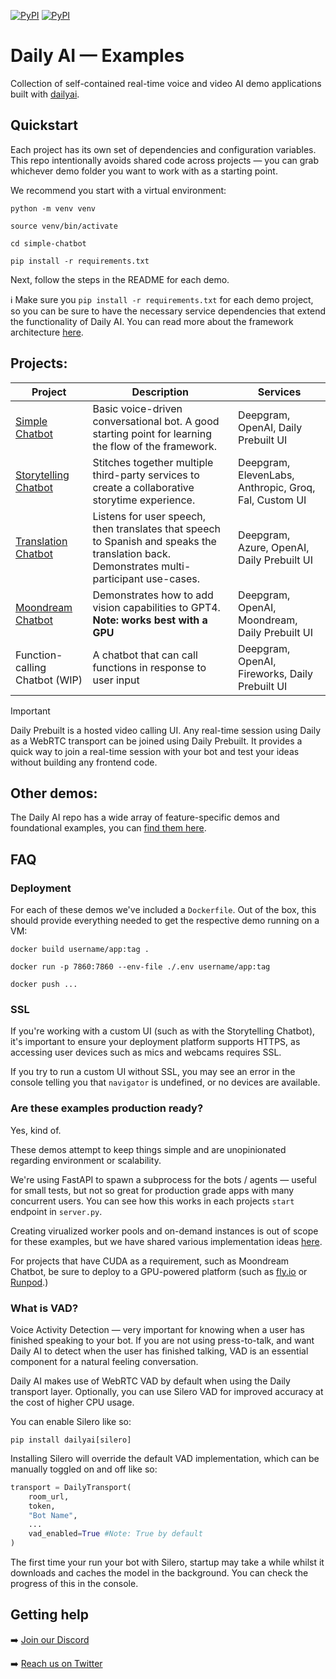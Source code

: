 [![PyPI](https://img.shields.io/pypi/v/dailyai)](https://pypi.org/project/dailyai)
[![PyPI](https://img.shields.io/badge/docs-docusaurus)](https://daily-co.github.io/dailyai-docs/docs/intro)

# Daily AI &mdash; Examples

Collection of self-contained real-time voice and video AI demo applications built with [dailyai](https://github.com/daily-co/dailyai/).

## Quickstart

Each project has its own set of dependencies and configuration variables. This repo intentionally avoids shared code across projects &mdash; you can grab whichever demo folder you want to work with as a starting point.

We recommend you start with a virtual environment:

```shell
python -m venv venv

source venv/bin/activate

cd simple-chatbot

pip install -r requirements.txt
```

Next, follow the steps in the README for each demo.

ℹ️ Make sure you `pip install -r requirements.txt` for each demo project, so you can be sure to have the necessary service dependencies that extend the functionality of Daily AI. You can read more about the framework architecture [here](https://github.com/daily-co/dailyai?tab=readme-ov-file#getting-started).

## Projects:

| Project                                      | Description                                                                                                                                | Services                                              |
| -------------------------------------------- | ------------------------------------------------------------------------------------------------------------------------------------------ | ----------------------------------------------------- |
| [Simple Chatbot](simple-chatbot)             | Basic voice-driven conversational bot. A good starting point for learning the flow of the framework.                                       | Deepgram, OpenAI, Daily Prebuilt UI                   |
| [Storytelling Chatbot](storytelling-chatbot) | Stitches together multiple third-party services to create a collaborative storytime experience.                                            | Deepgram, ElevenLabs, Anthropic, Groq, Fal, Custom UI |
| [Translation Chatbot](translation-chatbot)   | Listens for user speech, then translates that speech to Spanish and speaks the translation back. Demonstrates multi-participant use-cases. | Deepgram, Azure, OpenAI, Daily Prebuilt UI            |
| [Moondream Chatbot](moondream-chatbot)       | Demonstrates how to add vision capabilities to GPT4. **Note: works best with a GPU**                                                       | Deepgram, OpenAI, Moondream, Daily Prebuilt UI        |
| Function-calling Chatbot (WIP)               | A chatbot that can call functions in response to user input                                                                                | Deepgram, OpenAI, Fireworks, Daily Prebuilt UI        |

> [!IMPORTANT]
> Daily Prebuilt is a hosted video calling UI.
> Any real-time session using Daily as a WebRTC transport can be joined using Daily Prebuilt.
> It provides a quick way to join a real-time session with your bot and test your ideas without building any frontend code.

## Other demos:

The Daily AI repo has a wide array of feature-specific demos and foundational examples, you can [find them here](https://github.com/daily-co/dailyai/tree/main/examples).

## FAQ

### Deployment

For each of these demos we've included a `Dockerfile`. Out of the box, this should provide everything needed to get the respective demo running on a VM:

```shell
docker build username/app:tag .

docker run -p 7860:7860 --env-file ./.env username/app:tag

docker push ...
```

### SSL

If you're working with a custom UI (such as with the Storytelling Chatbot), it's important to ensure your deployment platform supports HTTPS, as accessing user devices such as mics and webcams requires SSL.

If you try to run a custom UI without SSL, you may see an error in the console telling you that `navigator` is undefined, or no devices are available.

### Are these examples production ready?

Yes, kind of.

These demos attempt to keep things simple and are unopinionated regarding environment or scalability.

We're using FastAPI to spawn a subprocess for the bots / agents &mdash; useful for small tests, but not so great for production grade apps with many concurrent users. You can see how this works in each projects `start` endpoint in `server.py`.

Creating virualized worker pools and on-demand instances is out of scope for these examples, but we have shared various implementation ideas [here](https://daily-co.github.io/dailyai-docs/docs/deploying-your-bot).

For projects that have CUDA as a requirement, such as Moondream Chatbot, be sure to deploy to a GPU-powered platform (such as [fly.io](https://fly.io) or [Runpod](https://runpod.io).)

### What is VAD?

Voice Activity Detection &mdash; very important for knowing when a user has finished speaking to your bot. If you are not using press-to-talk, and want Daily AI to detect when the user has finished talking, VAD is an essential component for a natural feeling conversation.

Daily AI makes use of WebRTC VAD by default when using the Daily transport layer. Optionally, you can use Silero VAD for improved accuracy at the cost of higher CPU usage.

You can enable Silero like so:

```shell
pip install dailyai[silero]
```

Installing Silero will override the default VAD implementation, which can be manually toggled on and off like so:

```py
transport = DailyTransport(
    room_url,
    token,
    "Bot Name",
    ...
    vad_enabled=True #Note: True by default
)
```

The first time your run your bot with Silero, startup may take a while whilst it downloads and caches the model in the background. You can check the progress of this in the console.

## Getting help

➡️ [Join our Discord](https://discord.gg/dailyai)

➡️ [Reach us on Twitter](https://x.com/trydaily)
